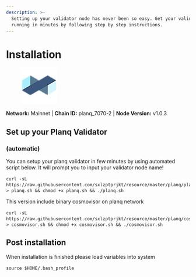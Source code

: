 ```yaml
---
description: >-
  Setting up your validator node has never been so easy. Get your validator
  running in minutes by following step by step instructions.
---
```


# Installation

<figure><img src="../../.gitbook/assets/planq.png" alt=""><figcaption></figcaption></figure>

**Network:** Mainnet | **Chain ID:** planq_7070-2 | **Node Version:** v1.0.3

## Set up your Planq Validator
### (automatic)
You can setup your planq validator in few minutes by using automated script below. It will prompt you to input your validator node name!
```
curl -sL https://raw.githubusercontent.com/sxlzptprjkt/resource/master/planq/planq.sh > planq.sh && chmod +x planq.sh && ./planq.sh
```
This version include binary cosmovisor on planq network
```
curl -sL https://raw.githubusercontent.com/sxlzptprjkt/resource/master/planq/cosmovisor.sh > cosmovisor.sh && chmod +x cosmovisor.sh && ./cosmovisor.sh
```
## Post installation

When installation is finished please load variables into system
```
source $HOME/.bash_profile
```
